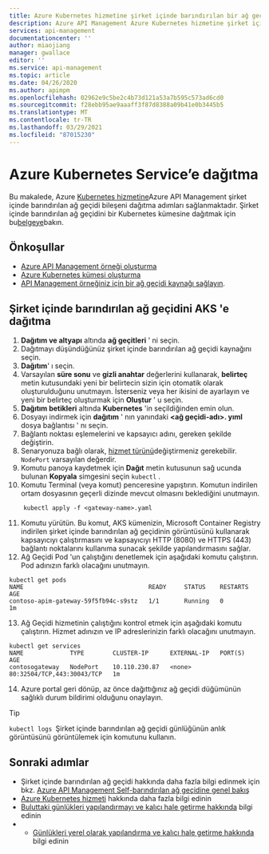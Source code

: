 ```yaml
---
title: Azure Kubernetes hizmetine şirket içinde barındırılan bir ağ geçidi dağıtma | Microsoft Docs
description: Azure API Management Azure Kubernetes hizmetine şirket içinde barındırılan ağ geçidi bileşenini dağıtmayı öğrenin
services: api-management
documentationcenter: ''
author: miaojiang
manager: gwallace
editor: ''
ms.service: api-management
ms.topic: article
ms.date: 04/26/2020
ms.author: apimpm
ms.openlocfilehash: 02962e9c5be2c4b73d121a53a7b595c573ad6cd0
ms.sourcegitcommit: f28ebb95ae9aaaff3f87d8388a09b41e0b3445b5
ms.translationtype: MT
ms.contentlocale: tr-TR
ms.lasthandoff: 03/29/2021
ms.locfileid: "87015230"
---
```

# <a name="deploy-to-azure-kubernetes-service"></a>Azure Kubernetes Service’e dağıtma

Bu makalede, Azure [Kubernetes hizmetine](https://azure.microsoft.com/services/kubernetes-service/)Azure API Management şirket içinde barındırılan ağ geçidi bileşeni dağıtma adımları sağlanmaktadır. Şirket içinde barındırılan ağ geçidini bir Kubernetes kümesine dağıtmak için bu[belgeye](how-to-deploy-self-hosted-gateway-kubernetes.md)bakın.

## <a name="prerequisites"></a>Önkoşullar

- [Azure API Management örneği oluşturma](get-started-create-service-instance.md)
- [Azure Kubernetes kümesi oluşturma](../aks/kubernetes-walkthrough-portal.md)
- [API Management örneğiniz için bir ağ geçidi kaynağı sağlayın](api-management-howto-provision-self-hosted-gateway.md).

## <a name="deploy-the-self-hosted-gateway-to-aks"></a>Şirket içinde barındırılan ağ geçidini AKS 'e dağıtma

1. **Dağıtım ve altyapı** altında **ağ geçitleri** ' ni seçin.
2. Dağıtmayı düşündüğünüz şirket içinde barındırılan ağ geçidi kaynağını seçin.
3. **Dağıtım**' ı seçin.
4. Varsayılan **süre sonu** ve **gizli anahtar** değerlerini kullanarak, **belirteç** metin kutusundaki yeni bir belirtecin sizin için otomatik olarak oluşturulduğunu unutmayın. İsterseniz veya her ikisini de ayarlayın ve yeni bir belirteç oluşturmak için **Oluştur** ' u seçin.
5. **Dağıtım betikleri** altında **Kubernetes** 'in seçildiğinden emin olun.
6. Dosyayı indirmek için **dağıtım** ' nın yanındaki **<ağ geçidi-adı>. yıml** dosya bağlantısı ' nı seçin.
7. Bağlantı noktası eşlemelerini ve kapsayıcı adını, gereken şekilde değiştirin.
8. Senaryonuza bağlı olarak, [hizmet türünü](../aks/concepts-network.md#services)değiştirmeniz gerekebilir. `NodePort` varsayılan değerdir.
9. Komutu panoya kaydetmek için **Dağıt** metin kutusunun sağ ucunda bulunan **Kopyala** simgesini seçin `kubectl` .
10. Komutu Terminal (veya komut) penceresine yapıştırın. Komutun indirilen ortam dosyasının geçerli dizinde mevcut olmasını beklediğini unutmayın.
```console
    kubectl apply -f <gateway-name>.yaml
```
11. Komutu yürütün. Bu komut, AKS kümenizin, Microsoft Container Registry indirilen şirket içinde barındırılan ağ geçidinin görüntüsünü kullanarak kapsayıcıyı çalıştırmasını ve kapsayıcıyı HTTP (8080) ve HTTPS (443) bağlantı noktalarını kullanıma sunacak şekilde yapılandırmasını sağlar.
12. Ağ Geçidi Pod 'un çalıştığını denetlemek için aşağıdaki komutu çalıştırın. Pod adınızın farklı olacağını unutmayın.
```console
kubectl get pods
NAME                                   READY     STATUS    RESTARTS   AGE
contoso-apim-gateway-59f5fb94c-s9stz   1/1       Running   0          1m
```
13. Ağ Geçidi hizmetinin çalıştığını kontrol etmek için aşağıdaki komutu çalıştırın. Hizmet adınızın ve IP adreslerinizin farklı olacağını unutmayın.
```console
kubectl get services
NAME             TYPE        CLUSTER-IP      EXTERNAL-IP   PORT(S)                      AGE
contosogateway   NodePort    10.110.230.87   <none>        80:32504/TCP,443:30043/TCP   1m
```
14. Azure portal geri dönüp, az önce dağıttığınız ağ geçidi düğümünün sağlıklı durum bildirimi olduğunu onaylayın.

> [!TIP]
> <code>kubectl logs <gateway-pod-name></code>Şirket içinde barındırılan ağ geçidi günlüğünün anlık görüntüsünü görüntülemek için komutunu kullanın.

## <a name="next-steps"></a>Sonraki adımlar

* Şirket içinde barındırılan ağ geçidi hakkında daha fazla bilgi edinmek için bkz. [Azure API Management Self-barındırılan ağ geçidine genel bakış](self-hosted-gateway-overview.md)
* [Azure Kubernetes hizmeti](../aks/intro-kubernetes.md) hakkında daha fazla bilgi edinin
* [Buluttaki günlükleri yapılandırmayı ve kalıcı hale getirme hakkında](how-to-configure-cloud-metrics-logs.md) bilgi edinin
* * [Günlükleri yerel olarak yapılandırma ve kalıcı hale getirme hakkında](how-to-configure-local-metrics-logs.md) bilgi edinin
